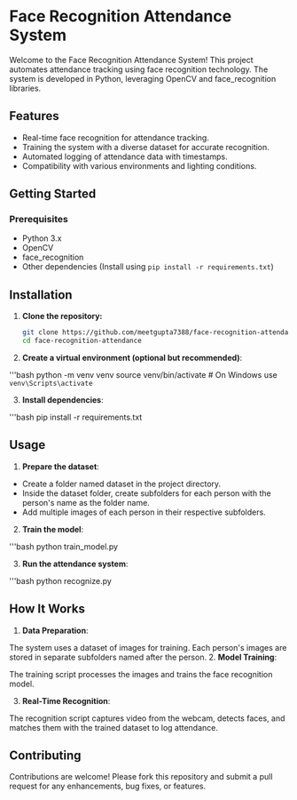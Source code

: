 # Face Recognition Attendance System

Welcome to the Face Recognition Attendance System! This project automates attendance tracking using face recognition technology. The system is developed in Python, leveraging OpenCV and face_recognition libraries.

## Features

- Real-time face recognition for attendance tracking.
- Training the system with a diverse dataset for accurate recognition.
- Automated logging of attendance data with timestamps.
- Compatibility with various environments and lighting conditions.

## Getting Started

### Prerequisites

- Python 3.x
- OpenCV
- face_recognition
- Other dependencies (Install using `pip install -r requirements.txt`)

## Installation

1. **Clone the repository:**
   ```bash
   git clone https://github.com/meetgupta7388/face-recognition-attendance.git
   cd face-recognition-attendance
2. **Create a virtual environment (optional but recommended)**:

'''bash
python -m venv venv
source venv/bin/activate  # On Windows use `venv\Scripts\activate`

3. **Install dependencies**:

'''bash
pip install -r requirements.txt

## Usage

1. **Prepare the dataset**:
   
- Create a folder named dataset in the project directory.
- Inside the dataset folder, create subfolders for each person with the person's name as the folder name.
- Add multiple images of each person in their respective subfolders.

2. **Train the model**:

'''bash
python train_model.py

3. **Run the attendance system**:

'''bash
python recognize.py

## How It Works

1. **Data Preparation**:

The system uses a dataset of images for training. Each person's images are stored in separate subfolders named after the person.
2. **Model Training**:

The training script processes the images and trains the face recognition model.

3. **Real-Time Recognition**:

The recognition script captures video from the webcam, detects faces, and matches them with the trained dataset to log attendance.

## Contributing
Contributions are welcome! Please fork this repository and submit a pull request for any enhancements, bug fixes, or features.   
